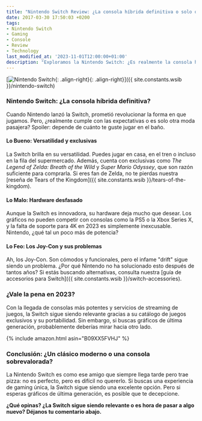 ```yaml
---
title: "Nintendo Switch Review: ¿La consola híbrida definitiva o solo otra moda pasajera?"
date: 2017-03-30 17:50:03 +0200
tags:
- Nintendo Switch
- Gaming
- Console
- Review
- Technology
last_modified_at: '2023-11-01T12:00:00+01:00'
description: "Exploramos la Nintendo Switch: ¿Es realmente la consola híbrida definitiva o solo otra moda pasajera? Descubre sus pros, contras y si vale la pena en 2023."
---
```


[![Nintendo Switch](https://i.imgur.com/MNtDsawm.jpg){: .align-right}{: .align-right}]({{ site.constants.wsib }}/nintendo-switch)

### Nintendo Switch: ¿La consola híbrida definitiva?

Cuando Nintendo lanzó la Switch, prometió revolucionar la forma en que jugamos. Pero, ¿realmente cumple con las expectativas o es solo otra moda pasajera? Spoiler: depende de cuánto te guste jugar en el baño.

#### Lo Bueno: Versatilidad y exclusivas

La Switch brilla en su versatilidad. Puedes jugar en casa, en el tren o incluso en la fila del supermercado. Además, cuenta con exclusivas como *The Legend of Zelda: Breath of the Wild* y *Super Mario Odyssey*, que son razón suficiente para comprarla. Si eres fan de Zelda, no te pierdas nuestra [reseña de Tears of the Kingdom]({{ site.constants.wsib }}/tears-of-the-kingdom).

#### Lo Malo: Hardware desfasado

Aunque la Switch es innovadora, su hardware deja mucho que desear. Los gráficos no pueden competir con consolas como la PS5 o la Xbox Series X, y la falta de soporte para 4K en 2023 es simplemente inexcusable. Nintendo, ¿qué tal un poco más de potencia?

#### Lo Feo: Los Joy-Con y sus problemas

Ah, los Joy-Con. Son cómodos y funcionales, pero el infame "drift" sigue siendo un problema. ¿Por qué Nintendo no ha solucionado esto después de tantos años? Si estás buscando alternativas, consulta nuestra [guía de accesorios para Switch]({{ site.constants.wsib }}/switch-accessories).

### ¿Vale la pena en 2023?

Con la llegada de consolas más potentes y servicios de streaming de juegos, la Switch sigue siendo relevante gracias a su catálogo de juegos exclusivos y su portabilidad. Sin embargo, si buscas gráficos de última generación, probablemente deberías mirar hacia otro lado.

{% include amazon.html asin="B09XX5FVHJ" %}

### Conclusión: ¿Un clásico moderno o una consola sobrevalorada?

La Nintendo Switch es como ese amigo que siempre llega tarde pero trae pizza: no es perfecto, pero es difícil no quererlo. Si buscas una experiencia de gaming única, la Switch sigue siendo una excelente opción. Pero si esperas gráficos de última generación, es posible que te decepcione.

**¿Qué opinas? ¿La Switch sigue siendo relevante o es hora de pasar a algo nuevo? Déjanos tu comentario abajo.**
